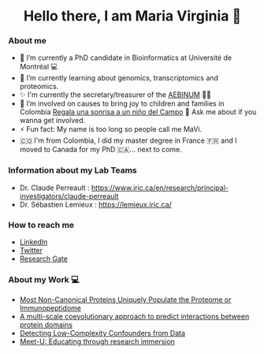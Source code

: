 <h1 align="center">Hello there, I am Maria Virginia 👋</h1>

### About me

- 🔭 I’m currently a PhD candidate in Bioinformatics at Université de Montréal 💻
- 🌱 I’m currently learning about genomics, transcriptomics and proteomics. 
- ✨ I'm currently the secretary/treasurer of the <a href='http://www.aebinum.umontreal.ca/'>AEBINUM</a> 👩‍🎓 
- 👯 I’m involved on causes to bring joy to children and families in Colombia <a href='https://www.facebook.com/groups/372788092798576'>Regala una sonrisa a un niño del Campo</a> 💬 Ask me about if you wanna get involved.
- ⚡ Fun fact: My name is too long so people call me MaVi.
- 🇨🇴 I'm from Colombia, I did my master degree in France 🇫🇷 and I moved to Canada for my PhD 🇨🇦... next to come.

### Information about my Lab Teams

- Dr. Claude Perreault : https://www.iric.ca/en/research/principal-investigators/claude-perreault
- Dr. Sébastien Lemieux : https://lemieux.iric.ca/

### How to reach me

- <a href='https://www.linkedin.com/in/maria-virginia-ruiz-cuevas/'>LinkedIn</a>
- <a href='https://twitter.com/MariaVPetite'>Twitter</a>
- <a href='https://www.researchgate.net/profile/Maria_Ruiz_Cuevas'>Research Gate</a> 

### About my Work 💻

- <a href='https://papers.ssrn.com/sol3/papers.cfm?abstract_id=3671737'>Most Non-Canonical Proteins Uniquely Populate the Proteome or Immunopeptidome</a>
- <a href='https://journals.plos.org/ploscompbiol/article?id=10.1371/journal.pcbi.1006891'>A multi-scale coevolutionary approach to predict interactions between protein domains</a>
- <a href='https://hal.archives-ouvertes.fr/hal-01858403/'>Detecting Low-Complexity Confounders from Data</a>
- <a href='https://journals.plos.org/ploscompbiol/article?id=10.1371/journal.pcbi.1005992'>Meet-U: Educating through research immersion</a>



<!--
**VirginieR/VirginieR** is a ✨ _special_ ✨ repository because its `README.md` (this file) appears on your GitHub profile.

### About me

- 🔭 I’m currently working on ...
- 🌱 I’m currently learning ...
- 👯 I’m looking to collaborate on ...
- 🤔 I’m looking for help with ...
- 💬 Ask me about ...
- 📫 How to reach me: ...
- 😄 Pronouns: ...
- ⚡ Fun fact: ...
-->
